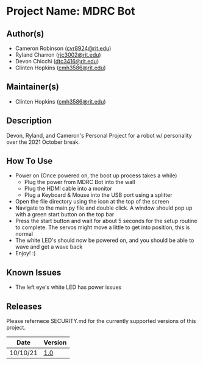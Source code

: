 # Project Name: MDRC Bot

## Author(s)
- Cameron Robinson (cvr8924@rit.edu)
- Ryland Charron (rjc3002@rit.edu)
- Devon Chicchi (dtc3416@rit.edu)
- Clinten Hopkins (cmh3586@rit.edu)

## Maintainer(s)
- Clinten Hopkins (cmh3586@rit.edu)

## Description
Devon, Ryland, and Cameron's Personal Project for a robot w/ personality over the 2021 October break.

## How To Use
- Power on (Once powered on, the boot up process takes a while)
  - Plug the power from MDRC Bot into the wall
  - Plug the HDMI cable into a monitor
  - Plug a Keyboard & Mouse into the USB port using a splitter
- Open the file directory using the icon at the top of the screen
- Navigate to the main.py file and double click. A window should pop up with a green start button on the top bar
- Press the start button and wait for about 5 seconds for the setup routine to complete. The servos might move a little
to get into position, this is normal
- The white LED's should now be powered on, and you should be able to wave and get a wave back
- Enjoy! :)

## Known Issues
- The left eye's white LED has power issues

## Releases
Please refernece SECURITY.md for the currently supported versions of this project. 

|   Date   |                            Version                           |
|----------|--------------------------------------------------------------|
| 10/10/21 | [1.0](https://github.com/RIT-MDRC/MDRCBot/releases/tag/v1.0) |
